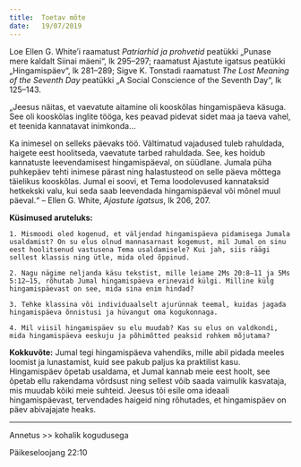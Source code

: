 ```yaml
---
title:  Toetav mõte
date:   19/07/2019
---
```

Loe Ellen G. White’i raamatust _Patriarhid ja prohvetid_ peatükki „Punase mere kaldalt Siinai mäeni“, lk 295–297; raamatust Ajastute igatsus peatükki „Hingamispäev“, lk 281–289; Sigve K. Tonstadi raamatust _The Lost Meaning of the Seventh Day_ peatükki „A Social Conscience of the Seventh Day“, lk 125–143.

„Jeesus näitas, et vaevatute aitamine oli kooskõlas hingamispäeva käsuga. See oli kooskõlas inglite tööga, kes peavad pidevat sidet maa ja taeva vahel, et teenida kannatavat inimkonda…

Ka inimesel on selleks päevaks töö. Vältimatud vajadused tuleb rahuldada, haigete eest hoolitseda, vaevatute tarbed rahuldada. See, kes hoidub kannatuste leevendamisest hingamispäeval, on süüdlane. Jumala püha puhkepäev tehti inimese pärast ning halastusteod on selle päeva mõttega täielikus kooskõlas. Jumal ei soovi, et Tema loodolevused kannataksid hetkekski valu, kui seda saab leevendada hingamispäeval või mõnel muul päeval.“ – Ellen G. White, _Ajastute igatsus_, lk 206, 207.

**Küsimused aruteluks:**

`1. Mismoodi oled kogenud, et väljendad hingamispäeva pidamisega Jumala usaldamist? On su elus olnud mannasarnast kogemust, mil Jumal on sinu eest hoolitsenud vastusena Tema usaldamisele? Kui jah, siis räägi sellest klassis ning ütle, mida oled õppinud.`

`2. Nagu nägime neljanda käsu tekstist, mille leiame 2Ms 20:8–11 ja
5Ms 5:12–15, rõhutab Jumal hingamispäeva erinevaid külgi. Milline külg hingamispäevast on see, mida sina enim hindad?`

`3. Tehke klassina või individuaalselt ajurünnak teemal, kuidas jagada hingamispäeva õnnistusi ja hüvangut oma kogukonnaga.`

`4. Mil viisil hingamispäev su elu muudab? Kas su elus on valdkondi, mida hingamispäeva eeskuju ja põhimõtted peaksid rohkem mõjutama?`

**Kokkuvõte:** Jumal tegi hingamispäeva vahendiks, mille abil pidada meeles loomist ja lunastamist, kuid see pakub paljus ka praktilist kasu. Hingamispäev õpetab usaldama, et Jumal kannab meie eest hoolt, see õpetab ellu rakendama võrdsust ning sellest võib saada vaimulik kasvataja, mis muudab kõiki meie suhteid. Jeesus tõi esile oma ideaali hingamispäevast, tervendades haigeid ning rõhutades, et hingamispäev on päev abivajajate heaks.

---

Annetus >> kohalik kogudusega

Päikeseloojang 22:10
